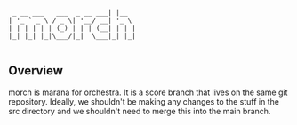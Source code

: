 ```
 _ __ ___   ___  _ __ ___| |__  
| '_ ` _ \ / _ \| '__/ __| '_ \ 
| | | | | | (_) | | | (__| | | |
|_| |_| |_|\___/|_|  \___|_| |_|
 
```

## Overview

morch is marana for orchestra. It is a score branch that lives on the same git
repository. Ideally, we shouldn't be making any changes to the stuff in the src
directory and we shouldn't need to merge this into the main branch. 
